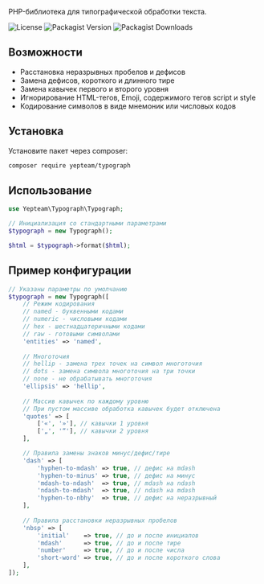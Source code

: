 PHP-библиотека для типографической обработки текста.

![License](https://img.shields.io/github/license/yepteam/typograph?style=flat-square)
![Packagist Version](https://img.shields.io/packagist/v/yepteam/typograph?style=flat-square)
![Packagist Downloads](https://img.shields.io/packagist/dt/yepteam/typograph?style=flat-square)

## Возможности

- Расстановка неразрывных пробелов и дефисов
- Замена дефисов, короткого и длинного тире
- Замена кавычек первого и второго уровня
- Игнорирование HTML-тегов, Emoji, содержимого тегов script и style
- Кодирование символов в виде мнемоник или числовых кодов

## Установка

Установите пакет через composer:

```bash
composer require yepteam/typograph
```

## Использование

```php
use Yepteam\Typograph\Typograph;

// Инициализация со стандартными параметрами
$typograph = new Typograph();

$html = $typograph->format($html);
```

## Пример конфигурации

```php
// Указаны параметры по умолчанию
$typograph = new Typograph([
    // Режим кодирования
    // named - буквенными кодами
    // numeric - числовыми кодами
    // hex - шестнадцатеричными кодами
    // raw - готовыми символами
    'entities' => 'named',
    
    // Многоточия
    // hellip - замена трех точек на символ многоточия
    // dots - замена символа многоточия на три точки
    // none - не обрабатывать многоточия
    'ellipsis' => 'hellip',
    
    // Массив кавычек по каждому уровню
    // При пустом массиве обработка кавычек будет отключена
    'quotes' => [
        ['«', '»'], // кавычки 1 уровня
        ['„', '“'], // кавычки 2 уровня
    ],

    // Правила замены знаков минус/дефис/тире    
    'dash' => [
        'hyphen-to-mdash' => true, // дефис на mdash
        'hyphen-to-minus' => true, // дефис на минус
        'mdash-to-ndash'  => true, // mdash на ndash
        'ndash-to-mdash'  => true, // ndash на mdash
        'hyphen-to-nbhy'  => true, // дефис на неразрывный
    ],
    
    // Правила расстановки неразрывных пробелов
    'nbsp' => [
        'initial'    => true, // до и после инициалов
        'mdash'      => true, // до и после тире
        'number'     => true, // до и после числа
        'short-word' => true, // до и после короткого слова
    ],
]);
```
